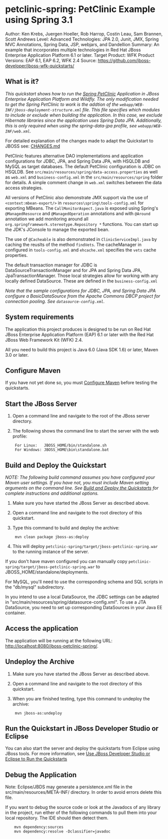 petclinic-spring: PetClinic Example using Spring 3.1
======================================================
Author: Ken Krebs, Juergen Hoeller, Rob Harrop, Costin Leau, Sam Brannen, Scott Andrews
Level: Advanced
Technologies: JPA 2.0, Junit, JMX, Spring MVC Annotations, Spring Data, JSP, webjars, and Dandellion
Summary: An example that incorporates multiple technologies in Red Hat JBoss Enterprise Application Platform 6.1 or later.
Target Product: WFK
Product Versions: EAP 6.1, EAP 6.2, WFK 2.4
Source: <https://github.com/jboss-developer/jboss-wfk-quickstarts/>

What is it?
-----------
_This quickstart shows how to run the [Spring PetClinic](<http://static.springsource.org/docs/petclinic.html>) Application in JBoss Enterprise Application Platform and Wildfly. The only modification needed to get the Spring PetClinic to work is the addtion of the `webapp/WEB-INF/jboss-deployment-structure.xml` file. This file specifies which modules to include or exclude when building the application. In this case, we exclude Hibernate libraries since the application uses Spring Data JPA. Additionally, this is only required when using the spring-data-jpa profile, see `webapp/WEB-INF/web.xml`._

For detailed explanation of the changes made to adapt the Quickstart to JBOSS see: [CHANGES.md](CHANGES.md)

PetClinic features alternative DAO implementations and application
configurations for JDBC, JPA, and Spring Data JPA, with HSQLDB and MySQL as
target databases. The default PetClinic configuration is JDBC on HSQLDB.
See `src/main/resources/spring/data-access.properties` as well as `web.xml` and
`business-config.xml` in the `src/main/resources/spring` folder for
details. A simple comment change in `web.xml` switches between the data
access strategies.

All versions of PetClinic also demonstrate JMX support
via the use of `<context:mbean-export/>` in `resources\spring\tools-config.xml` for exporting MBeans.
The `CallMonitorAspect.java` is exposed using Spring's `@ManagedResource` and `@ManagedOperation`
annotations and with `@Around` annotation we add monitoring around all
`org.springframework.stereotype.Repository *` functions. You can start up the JDK's
JConsole to manage the exported bean.

The use of `@Cacheable` is also demonstrated in `ClinicServiceImpl.java` by caching the reuslts of the method `findVets`.
The cacheManager in configured in `tools-config.xml` and `ehcache.xml` specifies the `vets` cache properties.

The default transaction manager for JDBC is DataSourceTransactionManager and for JPA and Spring Data JPA, JpaTransactionManager.
Those local strategies allow for working with any locally defined DataSource. These are defined in the `business-config.xml`

_Note that the sample configurations for JDBC, JPA, and Spring Data JPA configure
a BasicDataSource from the Apache Commons DBCP project for connection
pooling. See `datasource-config.xml`._

System requirements
-------------------

The application this project produces is designed to be run on Red Hat JBoss Enterprise Application Platform (EAP) 6.1 or later with the Red Hat JBoss Web Framework Kit (WFK) 2.4.

All you need to build this project is Java 6.0 (Java SDK 1.6) or later, Maven 3.0 or later.

Configure Maven
---------------

If you have not yet done so, you must [Configure Maven](../README.md#mavenconfiguration) before testing the quickstarts.


Start the JBoss Server
-------------------------

1. Open a command line and navigate to the root of the JBoss server directory.
2. The following shows the command line to start the server with the web profile:

        For Linux:   JBOSS_HOME/bin/standalone.sh
        For Windows: JBOSS_HOME\bin\standalone.bat


Build and Deploy the Quickstart
-------------------------

_NOTE: The following build command assumes you have configured your Maven user settings. If you have not, you must include Maven setting arguments on the command line. See [Build and Deploy the Quickstarts](../README.md#buildanddeploy) for complete instructions and additional options._

1. Make sure you have started the JBoss Server as described above.
2. Open a command line and navigate to the root directory of this quickstart.
3. Type this command to build and deploy the archive:

        mvn clean package jboss-as:deploy

4. This will deploy `petclinic-spring/target/jboss-petclinic-spring.war` to the running instance of the server.

If you don't have maven configured you can manually copy `petclinic-spring/target/jboss-petclinic-spring.war` to JBOSS_HOME/standalone/deployments.

For MySQL, you'll need to use the corresponding schema and SQL scripts in
the "db/mysql" subdirectory.

In you intend to use a local DataSource, the JDBC settings can be adapted
in "src/main/resources/spring/datasource-config.xml". To use a JTA DataSource, you need
to set up corresponding DataSources in your Java EE container.
 
Access the application
---------------------

The application will be running at the following URL: <http://localhost:8080/jboss-petclinic-spring/>.

Undeploy the Archive
--------------------

1. Make sure you have started the JBoss Server as described above.
2. Open a command line and navigate to the root directory of this quickstart.
3. When you are finished testing, type this command to undeploy the archive:

        mvn jboss-as:undeploy


Run the Quickstart in JBoss Developer Studio or Eclipse
-------------------------------------
You can also start the server and deploy the quickstarts from Eclipse using JBoss tools. For more information, see [Use JBoss Developer Studio or Eclipse to Run the Quickstarts](../README.md#useeclipse)

Debug the Application
----------------------
Note: Eclipse/JBDS may generate a persistence.xml file in the src/main/resources/META-INF/ directory. In order to avoid errors delete this file.

If you want to debug the source code or look at the Javadocs of any library in the project, run either of the following commands to pull them into your local repository. The IDE should then detect them.

        mvn dependency:sources
        mvn dependency:resolve -Dclassifier=javadoc

